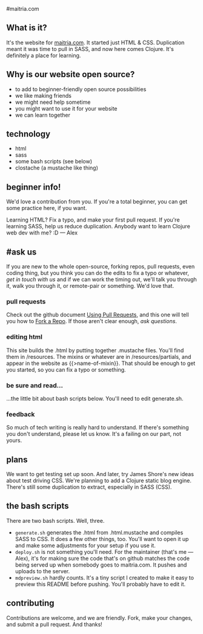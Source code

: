 #maitria.com

## What is it?
It's the website for [maitria.com](http://maitria.com/). It started just HTML & CSS. Duplication meant it was time to pull in SASS, and now here comes Clojure. It's definitely a place for learning.

## Why is our website open source? 
- to add to beginner-friendly open source possibilities
- we like making friends
- we might need help sometime 
- you might want to use it for your website
- we can learn together

## technology
- html
- sass
- some bash scripts (see below)
- clostache (a mustache like thing)

## beginner info!
We'd love a contribution from you. If you're a total beginner, you can get some practice here, if you want.

Learning HTML? Fix a typo, and make your first pull request. If you're learning SASS, help us reduce duplication. Anybody want to learn Clojure web dev with me? :D &mdash; Alex 

## #ask us
If you are new to the whole open-source, forking repos, pull requests, even coding thing, but you think you can do the edits to fix a typo or whatever, *get in touch with us* and if we can work the timing out, we'll talk you through it, walk you through it, or remote-pair or something. We'd love that.

### pull requests
Check out the github document [Using Pull Requests](https://help.github.com/articles/using-pull-requests/), and this one will tell you how to [Fork a Repo](https://help.github.com/articles/fork-a-repo/). If those aren't clear enough, *ask questions*.

### editing html
This site builds the .html by putting together .mustache files. You'll find them in /resources. The mixins or whatever are in /resources/partials, and appear in the website as {{>name-of-mixin}}. That should be enough to get you started, so you can fix a typo or something.

### be sure and read...
...the little bit about bash scripts below. You'll need to edit generate.sh.

### feedback
So much of tech writing is really hard to understand. If there's something you don't understand, please let us know. It's a failing on our part, not yours. 

## plans
We want to get testing set up soon. And later, try James Shore's new ideas about test driving CSS. 
We're planning to add a Clojure static blog engine.  
There's still some duplication to extract, especially in SASS (CSS).

## the bash scripts
There are two bash scripts. Well, three.
- `generate.sh` generates the .html from .html.mustache and compiles SASS to CSS. It does a few other things, too. You'll want to open it up and make some adjustments for your setup if you use it.
- `deploy.sh` is not something you'll need. For the maintainer (that's me &mdash; Alex), it's for making sure the code that's on github matches the code being served up when somebody goes to maitria.com. It pushes and uploads to the server.
- `mdpreview.sh` hardly counts. It's a tiny script I created to make it easy to preview this README before pushing. You'll probably have to edit it.

## contributing
Contributions are welcome, and we are friendly. 
Fork, make your changes, and submit a pull request. And thanks!
